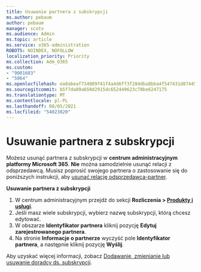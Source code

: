 ```yaml
---
title: Usuwanie partnera z subskrypcji
ms.author: pebaum
author: pebaum
manager: scotv
ms.audience: Admin
ms.topic: article
ms.service: o365-administration
ROBOTS: NOINDEX, NOFOLLOW
localization_priority: Priority
ms.collection: Adm_O365
ms.custom:
- "9001683"
- "5064"
ms.openlocfilehash: ea8abeaf734089f41f4a4d6ff3f284dba8bba4f547431d87445c249983dccb55
ms.sourcegitcommit: b5f7da89a650d2915dc652449623c78be6247175
ms.translationtype: MT
ms.contentlocale: pl-PL
ms.lasthandoff: 08/05/2021
ms.locfileid: "54023820"
---
```

# <a name="remove-a-partner-from-a-subscription"></a>Usuwanie partnera z subskrypcji

Możesz usunąć partnera z subskrypcji w **centrum administracyjnym platformy Microsoft 365**. **Nie** można samodzielnie usunąć relacji z odsprzedawcą. Musisz poprosić swojego partnera o zastosowanie się do poniższych instrukcji, aby [usunąć relację odsprzedawca-partner](https://docs.microsoft.com/partner-center/remove-a-relationship).

**Usuwanie partnera z subskrypcji**

1. W centrum administracyjnym przejdź do sekcji **Rozliczenia > [Produkty i usługi](https://go.microsoft.com/fwlink/p/?linkid=842054)**.
2. Jeśli masz wiele subskrypcji, wybierz nazwę subskrypcji, którą chcesz edytować.
3. W obszarze **Identyfikator partnera** kliknij pozycję **Edytuj zarejestrowanego partnera**.
4. Na stronie **Informacje o partnerze** wyczyść pole **Identyfikator partnera**, a następnie kliknij pozycję **Wyślij**.

Aby uzyskać więcej informacji, zobacz [Dodawanie, zmienianie lub usuwanie doradcy ds. subskrypcji](https://docs.microsoft.com/microsoft-365/admin/misc/add-partner?view=o365-worldwide).

